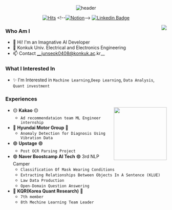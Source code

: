 <div align="center">
  
![header](https://capsule-render.vercel.app/api?type=waving&color=0:e3f400,100:00ff00&height=125&section=header&text=Junseok's%20Workspace&fontSize=50&fontAlign=50&fontColor=FFFFFF)
 
[![Hits](https://hits.seeyoufarm.com/api/count/incr/badge.svg?url=https%3A%2F%2Fgithub.com%2Fjunseok0408&count_bg=%23EB8B10&title_bg=%23684327&icon=&icon_color=%23E7E7E7&title=VISIT&edge_flat=false)](https://github.com/junseok0408) 
\<!--[![Notion](https://img.shields.io/badge/Notion-%23000000.svg?style=for-the-badge&logo=notion&logoColor=white)](https://separate-salsa-b21.notion.site/8b5ededdbe9248128268b39816279ac4)-->
[![Linkedin Badge](https://img.shields.io/badge/-LinkedIn-blue?style=flat-square&logo=Linkedin&logoColor=white&link=https://www.linkedin.com/in/junseok0408/)](https://www.linkedin.com/in/junseok0408/)
  
</div>
<a target="_blank" href="https://solved.ac/profile/junseok0408"><img align='right' src="http://mazassumnida.wtf/api/v2/generate_badge?boj=junseok0408"></a>


### Who Am I
- 🌱 Hi! I'm an Imagnative AI Developer
- 📝 Konkuk Univ. Electrical and Electronics Engineering
- 📫 Contact __junseok0408@konkuk.ac.kr__



### What I Interested In
- ✨ I'm Interested in `Machine Learning`,`Deep Learning`, `Data Analysis`, `Quant investment`


### Experiences
<img align='right' src="https://github-readme-stats.vercel.app/api?username=junseok0408&count_private=True" height="165">

- 🟡 __Kakao__ 🟡
  - `Ad recommendataion team ML Engineer internship`
- 🔵 __Hyundai Motor Group__ 🔵
  - `Anomaly Detection for Diagnosis Using Vibration Data`
- 🟣 __Upstage__ 🟣
  - `Post OCR Parsing Project`
- 🟢 __Naver Boostcamp AI Tech__ 🟢 3rd NLP Camper
  - `Classification Of Mask Wearing Conditions`
  - `Extracting Relationships Between Objects In A Sentence (KLUE)`
  - `Law Data Production`
  - `Open-Domain Question Answering`
- 🔴 __KQR(Korea Quant Research)__ 🔴 
  - `7th member`
  - `8th Mechine Learning Team Leader`






